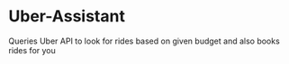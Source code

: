 # Uber-Assistant
Queries Uber API to look for rides based on given budget and also books rides for you
